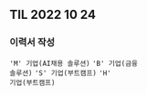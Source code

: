 ## TIL 2022 10 24

### 이력서 작성

<code>'M' 기업(AI채용 솔루션)</code> <code>'B' 기업(금융 솔루션)</code> <code>'S' 기업(부트캠프)</code> <code>'H' 기업(부트캠프)</code>
